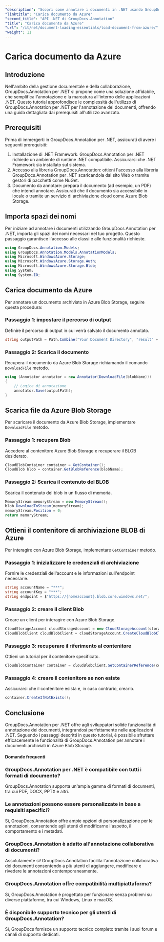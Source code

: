 ```yaml
---
"description": "Scopri come annotare i documenti in .NET usando GroupDocs.Annotation. Tutorial dettagliato per una perfetta integrazione con Azure Blob Storage."
"linktitle": "Carica documento da Azure"
"second_title": "API .NET di GroupDocs.Annotation"
"title": "Carica documento da Azure"
"url": "/it/net/document-loading-essentials/load-document-from-azure/"
"weight": 11
---
```


# Carica documento da Azure

## Introduzione
Nell'ambito della gestione documentale e della collaborazione, GroupDocs.Annotation per .NET si propone come una soluzione affidabile, che semplifica l'annotazione e la marcatura all'interno delle applicazioni .NET. Questo tutorial approfondisce le complessità dell'utilizzo di GroupDocs.Annotation per .NET per l'annotazione dei documenti, offrendo una guida dettagliata dai prerequisiti all'utilizzo avanzato.
## Prerequisiti
Prima di immergerti in GroupDocs.Annotation per .NET, assicurati di avere i seguenti prerequisiti:
1. Installazione di .NET Framework: GroupDocs.Annotation per .NET richiede un ambiente di runtime .NET compatibile. Assicurarsi che .NET Framework sia installato sul sistema.
2. Accesso alla libreria GroupDocs.Annotation: ottieni l'accesso alla libreria GroupDocs.Annotation per .NET scaricandola dal sito Web o tramite gestori di pacchetti come NuGet.
3. Documento da annotare: prepara il documento (ad esempio, un PDF) che intendi annotare. Assicurati che il documento sia accessibile in locale o tramite un servizio di archiviazione cloud come Azure Blob Storage.

## Importa spazi dei nomi
Per iniziare ad annotare i documenti utilizzando GroupDocs.Annotation per .NET, importa gli spazi dei nomi necessari nel tuo progetto. Questo passaggio garantisce l'accesso alle classi e alle funzionalità richieste.
```csharp
using GroupDocs.Annotation.Models;
using GroupDocs.Annotation.Models.AnnotationModels;
using Microsoft.WindowsAzure.Storage;
using Microsoft.WindowsAzure.Storage.Auth;
using Microsoft.WindowsAzure.Storage.Blob;
using System;
using System.IO;
```

## Carica documento da Azure
Per annotare un documento archiviato in Azure Blob Storage, seguire questa procedura:
### Passaggio 1: impostare il percorso di output
Definire il percorso di output in cui verrà salvato il documento annotato.
```csharp
string outputPath = Path.Combine("Your Document Directory", "result" + Path.GetExtension("input.pdf"));
```
### Passaggio 2: Scarica il documento
Recupera il documento da Azure Blob Storage richiamando il comando `DownloadFile` metodo.
```csharp
using (Annotator annotator = new Annotator(DownloadFile(blobName)))
{
    // Logica di annotazione
    annotator.Save(outputPath);
}
```
## Scarica file da Azure Blob Storage
Per scaricare il documento da Azure Blob Storage, implementare `DownloadFile` metodo.
### Passaggio 1: recupera Blob
Accedere al contenitore Azure Blob Storage e recuperare il BLOB desiderato.
```csharp
CloudBlobContainer container = GetContainer();
CloudBlob blob = container.GetBlobReference(blobName);
```
### Passaggio 2: Scarica il contenuto del BLOB
Scarica il contenuto del blob in un flusso di memoria.
```csharp
MemoryStream memoryStream = new MemoryStream();
blob.DownloadToStream(memoryStream);
memoryStream.Position = 0;
return memoryStream;
```
## Ottieni il contenitore di archiviazione BLOB di Azure
Per interagire con Azure Blob Storage, implementare `GetContainer` metodo.
### Passaggio 1: inizializzare le credenziali di archiviazione
Fornire le credenziali dell'account e le informazioni sull'endpoint necessarie.
```csharp
string accountName = "***";
string accountKey = "***";
string endpoint = $"https://{nomeaccount}.blob.core.windows.net/";
```
### Passaggio 2: creare il client Blob
Creare un client per interagire con Azure Blob Storage.
```csharp
CloudStorageAccount cloudStorageAccount = new CloudStorageAccount(storageCredentials, new Uri(endpoint), null, null, null);
CloudBlobClient cloudBlobClient = cloudStorageAccount.CreateCloudBlobClient();
```
### Passaggio 3: recuperare il riferimento al contenitore
Ottieni un tutorial per il contenitore specificato.
```csharp
CloudBlobContainer container = cloudBlobClient.GetContainerReference(containerName);
```
### Passaggio 4: creare il contenitore se non esiste
Assicurarsi che il contenitore esista e, in caso contrario, crearlo.
```csharp
container.CreateIfNotExists();
```

## Conclusione
GroupDocs.Annotation per .NET offre agli sviluppatori solide funzionalità di annotazione dei documenti, integrandosi perfettamente nelle applicazioni .NET. Seguendo i passaggi descritti in questo tutorial, è possibile sfruttare efficacemente le funzionalità di GroupDocs.Annotation per annotare i documenti archiviati in Azure Blob Storage.
#### Domande frequenti
### GroupDocs.Annotation per .NET è compatibile con tutti i formati di documento?
GroupDocs.Annotation supporta un'ampia gamma di formati di documenti, tra cui PDF, DOCX, PPTX e altri.
### Le annotazioni possono essere personalizzate in base a requisiti specifici?
Sì, GroupDocs.Annotation offre ampie opzioni di personalizzazione per le annotazioni, consentendo agli utenti di modificarne l'aspetto, il comportamento e i metadati.
### GroupDocs.Annotation è adatto all'annotazione collaborativa di documenti?
Assolutamente sì! GroupDocs.Annotation facilita l'annotazione collaborativa dei documenti consentendo a più utenti di aggiungere, modificare e rivedere le annotazioni contemporaneamente.
### GroupDocs.Annotation offre compatibilità multipiattaforma?
Sì, GroupDocs.Annotation è progettato per funzionare senza problemi su diverse piattaforme, tra cui Windows, Linux e macOS.
### È disponibile supporto tecnico per gli utenti di GroupDocs.Annotation?
Sì, GroupDocs fornisce un supporto tecnico completo tramite i suoi forum e canali di supporto dedicati.